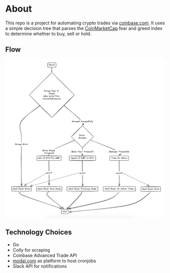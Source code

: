 # About

This repo is a project for automating crypto trades via [coinbase.com](https://coinbase.com). It uses a simple decision tree that parses the [CoinMarketCap](https://coinmarketcap.com/) fear and greed index to determine whether to buy, sell or hold.


## Flow

![Job Design Diagram](./docs/diagram.png)


## Technology Choices
- Go
- Colly for scraping
- Coinbase Advanced Trade API
- [modal.com](https://modal.com/) as platform to host cronjobs
- Slack API for notifications

